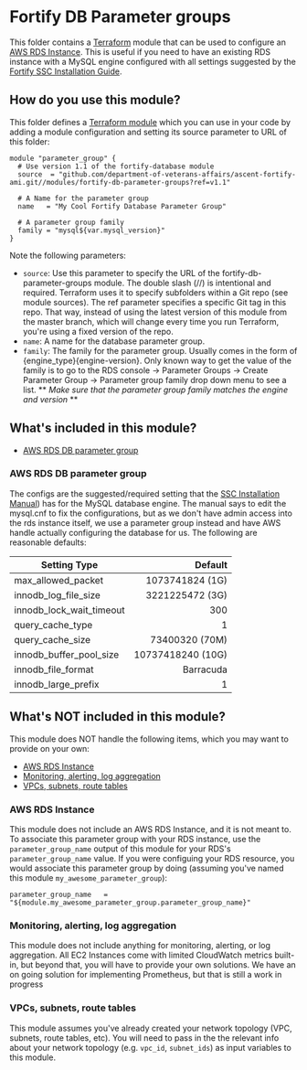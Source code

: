 # Fortify DB Parameter groups
This folder contains a [Terraform](https://www.terraform.io/) module that can be used to configure an [AWS RDS Instance](https://aws.amazon.com/rds/). This is useful if you need to have an existing RDS instance with a MySQL engine configured with all settings suggested by the [Fortify SSC Installation Guide](https://community.softwaregrp.com/t5/Fortify-Software-17-20/Fortify-Static-Code-Analyzer-Installation-Guide/ta-p/1622562).

## How do you use this module?
This folder defines a [Terraform module](https://www.terraform.io/docs/modules/usage.html) which you can use in your code by adding a module configuration and setting its source parameter to URL of this folder:

```
module "parameter_group" {
  # Use version 1.1 of the fortify-database module
  source  = "github.com/department-of-veterans-affairs/ascent-fortify-ami.git//modules/fortify-db-parameter-groups?ref=v1.1"

  # A Name for the parameter group
  name   = "My Cool Fortify Database Parameter Group"

  # A parameter group family
  family = "mysql${var.mysql_version}"
}
```

Note the following parameters:
- `source`: Use this parameter to specify the URL of the fortify-db-parameter-groups module. The double slash (//) is intentional and required. Terraform uses it to specify subfolders within a Git repo (see module sources). The ref parameter specifies a specific Git tag in this repo. That way, instead of using the latest version of this module from the master branch, which will change every time you run Terraform, you're using a fixed version of the repo.
- `name`: A name for the database parameter group.
- `family`: The family for the parameter group. Usually comes in the form of {engine_type}{engine-version}. Only known way to get the value of the family is to go to the RDS console -> Parameter Groups -> Create Parameter Group -> Parameter group family drop down menu to see a list. ** *Make sure that the parameter group family matches the engine and version* **

## What's included in this module?
- [AWS RDS DB parameter group](#aws-rds-db-parameter-group)


### AWS RDS DB parameter group
The configs are the suggested/required setting that the [SSC Installation Manual](https://community.softwaregrp.com/t5/Fortify-Software-17-20/Fortify-Static-Code-Analyzer-Installation-Guide/ta-p/1622562)) has for the MySQL database engine. The manual says to edit the mysql.cnf to fix the configurations, but as we don't have admin access into the rds instance itself, we use a parameter group instead and have AWS handle actually configuring the database for us. The following are reasonable defaults:

| Setting Type | Default |
| ------------ | ------:|
| max_allowed_packet | 1073741824  (1G)|
| innodb_log_file_size | 3221225472 (3G)|
| innodb_lock_wait_timeout | 300 |
| query_cache_type | 1 |
| query_cache_size | 73400320 (70M) |
| innodb_buffer_pool_size | 10737418240 (10G)|
| innodb_file_format | Barracuda |
| innodb_large_prefix | 1 |


## What's NOT included in this module?
This module does NOT handle the following items, which you may want to provide on your own:
- [AWS RDS Instance](#aws-rds-instance)
- [Monitoring, alerting, log aggregation](#monitoring-alerting-log-aggregation)
- [VPCs, subnets, route tables](#vpcs-subnets-route-tables)

### AWS RDS Instance
This module does not include an AWS RDS Instance, and it is not meant to. To associate this parameter group with your RDS instance, use the `parameter_group_name` output of this module for your RDS's `parameter_group_name` value. If you were configuing your RDS resource, you would associate this parameter group by doing (assuming you've named this module `my_awesome_parameter_group`):
```
parameter_group_name   = "${module.my_awesome_parameter_group.parameter_group_name}"
```


### Monitoring, alerting, log aggregation
This module does not include anything for monitoring, alerting, or log aggregation. All EC2 Instances come with limited CloudWatch metrics built-in, but beyond that, you will have to provide your own solutions. We have an on going solution for implementing Prometheus, but that is still a work in progress


### VPCs, subnets, route tables
This module assumes you've already created your network topology (VPC, subnets, route tables, etc). You will need to pass in the the relevant info about your network topology (e.g. `vpc_id`, `subnet_ids`) as input variables to this module.
